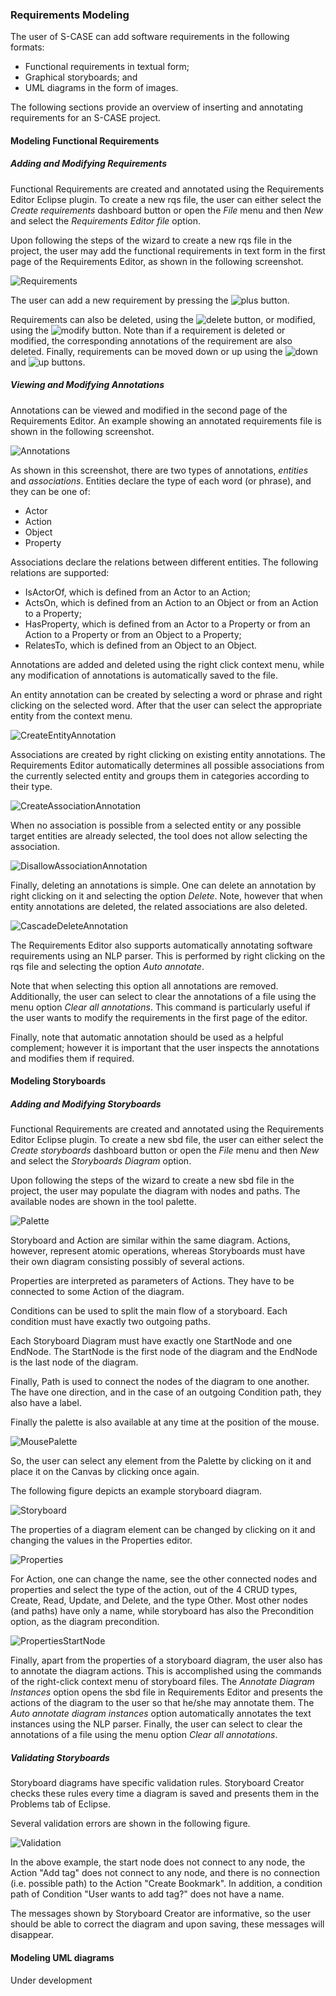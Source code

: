 ### Requirements Modeling

The user of S-CASE can add software requirements in the following formats:
- Functional requirements in textual form;
- Graphical storyboards; and
- UML diagrams in the form of images.

The following sections provide an overview of inserting and annotating requirements for an S-CASE project.

#### Modeling Functional Requirements

##### Adding and Modifying Requirements

Functional Requirements are created and annotated using the Requirements Editor Eclipse plugin. To create a new rqs file, the user can either select the *Create requirements* dashboard button or open the *File* menu and then *New* and select the *Requirements Editor file* option.

Upon following the steps of the wizard to create a new rqs file in the project, the user may add the functional requirements in text form in the first page of the Requirements Editor, as shown in the following screenshot.

![Requirements](reqmodeling_images/Requirements.png)

The user can add a new requirement by pressing the ![plus](reqmodeling_images/plusbutton.png) button.

Requirements can also be deleted, using the ![delete](reqmodeling_images/deletebutton.png) button, or modified, using the ![modify](reqmodeling_images/modifybutton.png) button. Note than if a requirement is deleted or modified, the corresponding annotations of the requirement are also deleted.
Finally, requirements can be moved down or up using the ![down](reqmodeling_images/movedownbutton.png) and ![up](reqmodeling_images/moveupbutton.png) buttons.

##### Viewing and Modifying Annotations

Annotations can be viewed and modified in the second page of the Requirements Editor. An example showing an annotated requirements file is shown in the following screenshot.

![Annotations](reqmodeling_images/Annotations.png)

As shown in this screenshot, there are two types of annotations, *entities* and *associations*. Entities declare the type of each word (or phrase), and they can be one of:
- Actor
- Action
- Object
- Property

Associations declare the relations between different entities. The following relations are supported:
- IsActorOf, which is defined from an Actor to an Action;
- ActsOn, which is defined from an Action to an Object or from an Action to a Property;
- HasProperty, which is defined from an Actor to a Property or from an Action to a Property or from an Object to a Property;
- RelatesTo, which is defined from an Object to an Object.

Annotations are added and deleted using the right click context menu, while any modification of annotations is automatically saved to the file.

An entity annotation can be created by selecting a word or phrase and right clicking on the selected word. After that the user can select the appropriate entity from the context menu.

![CreateEntityAnnotation](reqmodeling_images/CreateEntityAnnotation.png)

Associations are created by right clicking on existing entity annotations. The Requirements Editor automatically determines all possible associations from the currently selected entity and groups them in categories according to their type.

![CreateAssociationAnnotation](reqmodeling_images/CreateAssociationAnnotation.png)

When no association is possible from a selected entity or any possible target entities are already selected, the tool does not allow selecting the association.

![DisallowAssociationAnnotation](reqmodeling_images/DisallowAssociationAnnotation.png)

Finally, deleting an annotations is simple. One can delete an annotation by right clicking on it and selecting the option *Delete*. Note, however that when entity annotations are deleted, the related associations are also deleted.

![CascadeDeleteAnnotation](reqmodeling_images/CascadeDeleteAnnotation.png)

The Requirements Editor also supports automatically annotating software requirements using an NLP parser. This is performed by right clicking on the rqs file and selecting the option *Auto annotate*.

Note that when selecting this option all annotations are removed. Additionally, the user can select to clear the annotations of a file using the menu option *Clear all annotations*. This command is particularly useful if the user wants to modify the requirements in the first page of the editor.

Finally, note that automatic annotation should be used as a helpful complement; however it is important that the user inspects the annotations and modifies them if required.

#### Modeling Storyboards

##### Adding and Modifying Storyboards

Functional Requirements are created and annotated using the Requirements Editor Eclipse plugin. To create a new sbd file, the user can either select the *Create storyboards* dashboard button or open the *File* menu and then *New* and select the *Storyboards Diagram* option.

Upon following the steps of the wizard to create a new sbd file in the project, the user may populate the diagram with nodes and paths. The available nodes are shown in the tool palette. 

![Palette](reqmodeling_images/Palette.png)

Storyboard and Action are similar within the same diagram. Actions, however, represent atomic operations, whereas Storyboards must have their own diagram consisting possibly of several actions.

Properties are interpreted as parameters of Actions. They have to be connected to some Action of the diagram.

Conditions can be used to split the main flow of a storyboard. Each condition must have exactly two outgoing paths.

Each Storyboard Diagram must have exactly one StartNode and one EndNode. The StartNode is the first node of the diagram and the EndNode is the last node of the diagram.

Finally, Path is used to connect the nodes of the diagram to one another. The have one direction, and in the case of an outgoing Condition path, they also have a label.

Finally the palette is also available at any time at the position of the mouse.

![MousePalette](reqmodeling_images/MousePalette.png)

So, the user can select any element from the Palette by clicking on it and place it on the Canvas by clicking once again.

The following figure depicts an example storyboard diagram.

![Storyboard](reqmodeling_images/Storyboard.png)

The properties of a diagram element can be changed by clicking on it and changing the values in the Properties editor.

![Properties](reqmodeling_images/Properties.png)

For Action, one can change the name, see the other connected nodes and properties and select the type of the action, out of the 4 CRUD types, Create, Read, Update, and Delete, and the type Other. Most other nodes (and paths) have only a name, while storyboard has also the Precondition option, as the diagram precondition.

![PropertiesStartNode](reqmodeling_images/PropertiesStartNode.png)

Finally, apart from the properties of a storyboard diagram, the user also has to annotate the diagram actions. This is accomplished using the commands of the right-click context menu of storyboard files. The *Annotate Diagram Instances* option opens the sbd file in Requirements Editor and presents the actions of the diagram to the user so that he/she may annotate them. The *Auto annotate diagram instances* option automatically annotates the text instances using the NLP parser. Finally, the user can select to clear the annotations of a file using the menu option *Clear all annotations*.

##### Validating Storyboards
Storyboard diagrams have specific validation rules. Storyboard Creator checks these rules every time a diagram is saved and presents them in the Problems tab of Eclipse.

Several validation errors are shown in the following figure.

![Validation](reqmodeling_images/Validation.png)

In the above example, the start node does not connect to any node, the Action "Add tag" does not connect to any node, and there is no connection (i.e. possible path) to the Action "Create Bookmark". In addition, a condition path of Condition "User wants to add tag?" does not have a name.

The messages shown by Storyboard Creator are informative, so the user should be able to correct the diagram and upon saving, these messages will disappear.

#### Modeling UML diagrams

Under development
